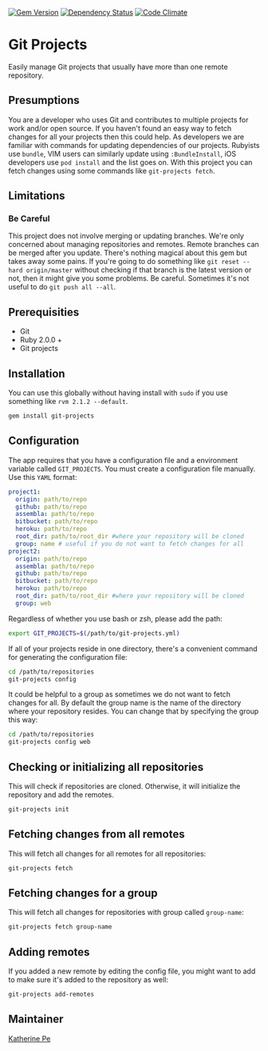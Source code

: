 [![Gem Version](http://img.shields.io/gem/v/git-projects.svg)](https://rubygems.org/gems/git-projects)
[![Dependency Status](https://gemnasium.com/katgironpe/git-projects.svg)](https://gemnasium.com/katgironpe/git-projects)
[![Code Climate](https://codeclimate.com/github/katgironpe/git-projects.png)](https://codeclimate.com/github/katgironpe/git-projects)

# Git Projects

Easily manage Git projects that usually have more than one remote repository.

## Presumptions

You are a developer who uses Git and contributes to multiple projects for work and/or open source.
If you haven't found an easy way to fetch changes for all your projects then this could help.
As developers we are familiar with commands for updating dependencies of our projects.
Rubyists use `bundle`, VIM users can similarly update using `:BundleInstall`, iOS developers use `pod install` and the list goes on.
With this project you can fetch changes using some commands like `git-projects fetch`.

## Limitations

### Be Careful

This project does not involve merging or updating branches. We're only concerned about managing repositories and remotes.
Remote branches can be merged after you update. There's nothing magical about this gem but takes away some pains.
If you're going to do something like `git reset --hard origin/master` without checking if that branch is the latest version or not, then it might give you some problems.
Be careful. Sometimes it's not useful to do `git push all --all`.

## Prerequisities

* Git
* Ruby 2.0.0 +
* Git projects

## Installation

You can use this globally without having install with `sudo` if you use something like `rvm 2.1.2 --default`.

```bash
gem install git-projects
```

## Configuration

The app requires that you have a configuration file and a environment variable called `GIT_PROJECTS`.
You must create a configuration file manually. Use this `YAML` format:

```yaml
project1:
  origin: path/to/repo
  github: path/to/repo
  assembla: path/to/repo
  bitbucket: path/to/repo
  heroku: path/to/repo
  root_dir: path/to/root_dir #where your repository will be cloned
  group: name # useful if you do not want to fetch changes for all
project2:
  origin: path/to/repo
  assembla: path/to/repo
  github: path/to/repo
  bitbucket: path/to/repo
  heroku: path/to/repo
  root_dir: path/to/root_dir #where your repository will be cloned
  group: web
```

Regardless of whether you use bash or zsh, please add the path:

```bash
export GIT_PROJECTS=$(/path/to/git-projects.yml)
```

If all of your projects reside in one directory, there's a convenient command for generating the configuration file:

```bash
cd /path/to/repositories
git-projects config
```

It could be helpful to a group as sometimes we do not want to fetch changes for all.
By default the group name is the name of the directory where your repository resides.
You can change that by specifying the group this way:

```bash
cd /path/to/repositories
git-projects config web
```

## Checking or initializing all repositories

This will check if repositories are cloned. Otherwise, it will initialize the repository and add the remotes.

```bash
git-projects init
```

## Fetching changes from all remotes

This will fetch all changes for all remotes for all repositories:

```bash
git-projects fetch
```

## Fetching changes for  a group

This will fetch all changes for repositories with group called `group-name`:

```bash
git-projects fetch group-name
```

## Adding remotes

If you added a new remote by editing the config file, you might want to add to make sure it's added to the repository as well:

```bash
git-projects add-remotes
```


## Maintainer

<a href="http://c.kat.pe" target="_blank">Katherine Pe</a>
